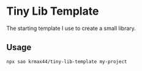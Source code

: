 # Tiny Lib Template

The starting template I use to create a small library.

## Usage

```bash
npx sao krmax44/tiny-lib-template my-project
```
